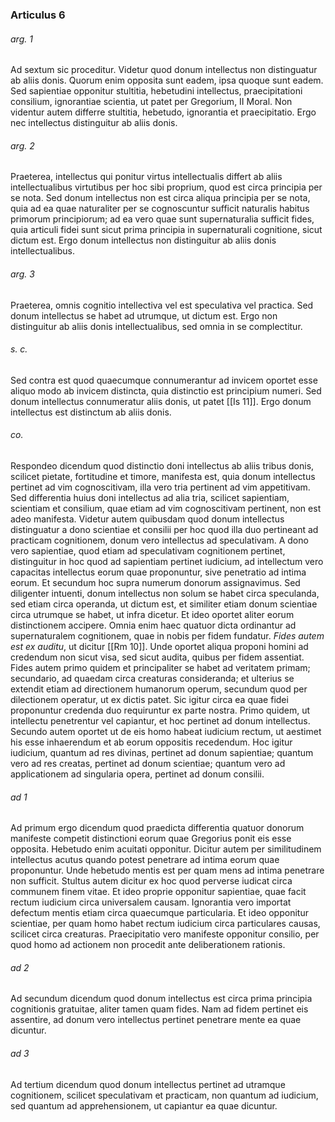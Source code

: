 ### Articulus 6

###### arg. 1
Ad sextum sic proceditur. Videtur quod donum intellectus non distinguatur ab aliis donis. Quorum enim opposita sunt eadem, ipsa quoque sunt eadem. Sed sapientiae opponitur stultitia, hebetudini intellectus, praecipitationi consilium, ignorantiae scientia, ut patet per Gregorium, II Moral. Non videntur autem differre stultitia, hebetudo, ignorantia et praecipitatio. Ergo nec intellectus distinguitur ab aliis donis.

###### arg. 2
Praeterea, intellectus qui ponitur virtus intellectualis differt ab aliis intellectualibus virtutibus per hoc sibi proprium, quod est circa principia per se nota. Sed donum intellectus non est circa aliqua principia per se nota, quia ad ea quae naturaliter per se cognoscuntur sufficit naturalis habitus primorum principiorum; ad ea vero quae sunt supernaturalia sufficit fides, quia articuli fidei sunt sicut prima principia in supernaturali cognitione, sicut dictum est. Ergo donum intellectus non distinguitur ab aliis donis intellectualibus.

###### arg. 3
Praeterea, omnis cognitio intellectiva vel est speculativa vel practica. Sed donum intellectus se habet ad utrumque, ut dictum est. Ergo non distinguitur ab aliis donis intellectualibus, sed omnia in se complectitur.

###### s. c.
Sed contra est quod quaecumque connumerantur ad invicem oportet esse aliquo modo ab invicem distincta, quia distinctio est principium numeri. Sed donum intellectus connumeratur aliis donis, ut patet [[Is 11]]. Ergo donum intellectus est distinctum ab aliis donis.

###### co.
Respondeo dicendum quod distinctio doni intellectus ab aliis tribus donis, scilicet pietate, fortitudine et timore, manifesta est, quia donum intellectus pertinet ad vim cognoscitivam, illa vero tria pertinent ad vim appetitivam. Sed differentia huius doni intellectus ad alia tria, scilicet sapientiam, scientiam et consilium, quae etiam ad vim cognoscitivam pertinent, non est adeo manifesta. Videtur autem quibusdam quod donum intellectus distinguatur a dono scientiae et consilii per hoc quod illa duo pertineant ad practicam cognitionem, donum vero intellectus ad speculativam. A dono vero sapientiae, quod etiam ad speculativam cognitionem pertinet, distinguitur in hoc quod ad sapientiam pertinet iudicium, ad intellectum vero capacitas intellectus eorum quae proponuntur, sive penetratio ad intima eorum. Et secundum hoc supra numerum donorum assignavimus. Sed diligenter intuenti, donum intellectus non solum se habet circa speculanda, sed etiam circa operanda, ut dictum est, et similiter etiam donum scientiae circa utrumque se habet, ut infra dicetur. Et ideo oportet aliter eorum distinctionem accipere. Omnia enim haec quatuor dicta ordinantur ad supernaturalem cognitionem, quae in nobis per fidem fundatur. *Fides autem est ex auditu*, ut dicitur [[Rm 10]]. Unde oportet aliqua proponi homini ad credendum non sicut visa, sed sicut audita, quibus per fidem assentiat. Fides autem primo quidem et principaliter se habet ad veritatem primam; secundario, ad quaedam circa creaturas consideranda; et ulterius se extendit etiam ad directionem humanorum operum, secundum quod per dilectionem operatur, ut ex dictis patet. Sic igitur circa ea quae fidei proponuntur credenda duo requiruntur ex parte nostra. Primo quidem, ut intellectu penetrentur vel capiantur, et hoc pertinet ad donum intellectus. Secundo autem oportet ut de eis homo habeat iudicium rectum, ut aestimet his esse inhaerendum et ab eorum oppositis recedendum. Hoc igitur iudicium, quantum ad res divinas, pertinet ad donum sapientiae; quantum vero ad res creatas, pertinet ad donum scientiae; quantum vero ad applicationem ad singularia opera, pertinet ad donum consilii.

###### ad 1
Ad primum ergo dicendum quod praedicta differentia quatuor donorum manifeste competit distinctioni eorum quae Gregorius ponit eis esse opposita. Hebetudo enim acuitati opponitur. Dicitur autem per similitudinem intellectus acutus quando potest penetrare ad intima eorum quae proponuntur. Unde hebetudo mentis est per quam mens ad intima penetrare non sufficit. Stultus autem dicitur ex hoc quod perverse iudicat circa communem finem vitae. Et ideo proprie opponitur sapientiae, quae facit rectum iudicium circa universalem causam. Ignorantia vero importat defectum mentis etiam circa quaecumque particularia. Et ideo opponitur scientiae, per quam homo habet rectum iudicium circa particulares causas, scilicet circa creaturas. Praecipitatio vero manifeste opponitur consilio, per quod homo ad actionem non procedit ante deliberationem rationis.

###### ad 2
Ad secundum dicendum quod donum intellectus est circa prima principia cognitionis gratuitae, aliter tamen quam fides. Nam ad fidem pertinet eis assentire, ad donum vero intellectus pertinet penetrare mente ea quae dicuntur.

###### ad 3
Ad tertium dicendum quod donum intellectus pertinet ad utramque cognitionem, scilicet speculativam et practicam, non quantum ad iudicium, sed quantum ad apprehensionem, ut capiantur ea quae dicuntur.


